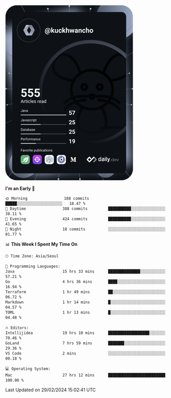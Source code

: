 <a href="https://app.daily.dev/kuckhwancho"><img src="https://github.com/kuckjwi0928/kuckjwi0928/blob/master/devcard.svg" width="400" alt="Kuckjwi Devcard"/></a>

<!--START_SECTION:waka-->
**I'm an Early 🐤** 

```text
🌞 Morning                188 commits         █████░░░░░░░░░░░░░░░░░░░░   18.47 % 
🌆 Daytime                388 commits         ██████████░░░░░░░░░░░░░░░   38.11 % 
🌃 Evening                424 commits         ██████████░░░░░░░░░░░░░░░   41.65 % 
🌙 Night                  18 commits          ░░░░░░░░░░░░░░░░░░░░░░░░░   01.77 % 
```


📊 **This Week I Spent My Time On** 

```text
🕑︎ Time Zone: Asia/Seoul

💬 Programming Languages: 
Java                     15 hrs 33 mins      ██████████████░░░░░░░░░░░   57.21 % 
Go                       4 hrs 36 mins       ████░░░░░░░░░░░░░░░░░░░░░   16.94 % 
Terraform                1 hr 49 mins        ██░░░░░░░░░░░░░░░░░░░░░░░   06.72 % 
Markdown                 1 hr 14 mins        █░░░░░░░░░░░░░░░░░░░░░░░░   04.57 % 
TOML                     1 hr 13 mins        █░░░░░░░░░░░░░░░░░░░░░░░░   04.48 % 

🔥 Editors: 
Intellijidea             19 hrs 10 mins      ██████████████████░░░░░░░   70.46 % 
GoLand                   7 hrs 59 mins       ███████░░░░░░░░░░░░░░░░░░   29.36 % 
VS Code                  2 mins              ░░░░░░░░░░░░░░░░░░░░░░░░░   00.18 % 

💻 Operating System: 
Mac                      27 hrs 12 mins      █████████████████████████   100.00 % 
```


 Last Updated on 29/02/2024 15:02:41 UTC
<!--END_SECTION:waka-->

